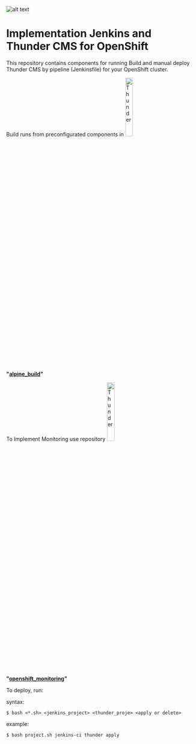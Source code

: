 ![alt text](https://i1.wp.com/blog.openshift.com/wp-content/uploads/redhatopenshift.png?w=1376&ssl=1)
# Implementation Jenkins and Thunder CMS for OpenShift

This repository contains components for running Build and manual deploy Thunder CMS by pipeline (Jenkinsfile) for your OpenShift cluster. 

Build runs from preconfigurated components in 
<img src="https://www.drupal.org/files/Thunder_WBM_20160126.png" alt="Thunder" width="20%"/> **"[alpine_build](https://github.com/ros-kamach/thunder_nginx_phpfpm/tree/alpine_build)"**

To Implement Monitoring use repository
<img src="https://logodix.com/logo/1736712.png" alt="Thunder" width="20%"/> **"[openshift_monitoring](https://github.com/ros-kamach/openshift_monitoring.git)"**

To deploy, run:

syntax:
```
$ bash <*.sh> <jenkins_project> <thunder_proje> <apply or delete>
```
example:
```
$ bash project.sh jenkins-ci thunder apply
```
